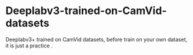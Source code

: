 # Deeplabv3-trained-on-CamVid-datasets
Deeplabv3+ trained on CamVid datasets, before train on your own dataset, it is just a practice .
